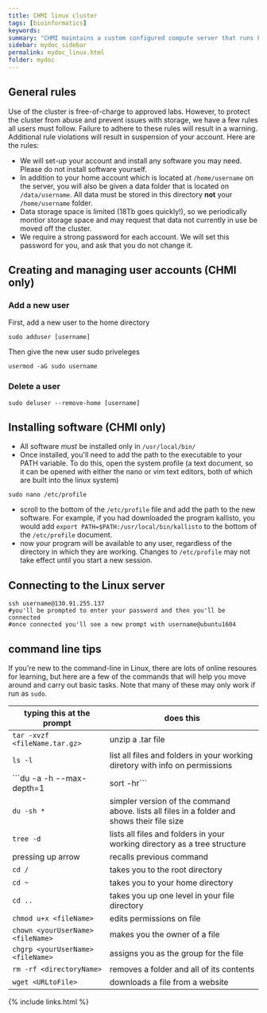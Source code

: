 ```yaml
---
title: CHMI linux cluster
tags: [bioinformatics]
keywords:
summary: "CHMI maintains a custom configured compute server that runs Linux Ubuntu 18.04 LTS.  This machine has two 6-core Intel Xeon E5-2643v4 CPUs (12 cores total), 512 Gb of RAM and 18Tb of RAID1 storage.  If you are a PennVet lab and wish to use this machine, please contact Dan Beiting (beiting@upenn.edu) for more information."
sidebar: mydoc_sidebar
permalink: mydoc_linux.html
folder: mydoc
---
```


## General rules
Use of the cluster is free-of-charge to approved labs.  However, to protect the cluster from abuse and prevent issues with storage, we have a few rules all users must follow.  Failure to adhere to these rules will result in a warning. Additional rule violations will result in suspension of your account.  Here are the rules:

* We will set-up your account and install any software you may need.  Please do not install software yourself.
* In addition to your home account which is located at ```/home/username``` on the server, you will also be given a data folder that is located on ```/data/username```.  All data must be stored in this directory **not** your ```/home/username``` folder.
* Data storage space is limited (18Tb goes quickly!), so we periodically montior storage space and may request that data not currently in use be moved off the cluster.
* We require a strong password for each account.  We will set this password for you, and ask that you do not change it.

## Creating and managing user accounts (CHMI only)

### Add a new user
First, add a new user to the home directory
```
sudo adduser [username] 
```
Then give the new user sudo priveleges
```
usermod -aG sudo username 
```
### Delete a user
```
sudo deluser --remove-home [username]
```

## Installing software (CHMI only)
* All software *must* be installed only in ```/usr/local/bin/```
* Once installed, you'll need to add the path to the executable to your PATH variable. To do this, open the system profile (a text document, so it can be opened with either the nano or vim text editors, both of which are built into the linux system)
```
sudo nano /etc/profile
```
* scroll to the bottom of the ```/etc/profile``` file and add the path to the new software.  For example, if you had downloaded the program kallisto, you would add ```export PATH=$PATH:/usr/local/bin/kallisto``` to the bottom of the ```/etc/profile``` document.
* now your program will be available to any user, regardless of the directory in which they are working.  Changes to ```/etc/profile``` may not take effect until you start a new session.

## Connecting to the Linux server

```
ssh username@130.91.255.137
#you'll be prompted to enter your password and then you'll be connected
#once connected you'll see a new prompt with username@ubuntu1604
```

## command line tips
If you're new to the command-line in Linux, there are lots of online resoures for learning, but here are a few of the commands that will help you move around and carry out basic tasks.  Note that many of these may only work if run as ```sudo```.

| typing this at the prompt               | does this                                                                    |
|-----------------------------------------|------------------------------------------------------------------------------|
| ```tar -xvzf <fileName.tar.gz>```       | unzip a .tar file                                                            |
| ```ls -l```                             | list all files and folders in your working diretory with info on permissions |
| ```du -a -h --max-depth=1 | sort -hr``` | lists all files and folders in your working directory sorted by size         |
| ```du -sh *``` | simpler version of the command above. lists all files in a folder and shows their file size         |
| ```tree -d```                           | lists all files and folders in your working directory as a tree structure    |
| pressing up arrow                       | recalls previous command                                                     |
| ```cd /```                              | takes you to the root directory                                              |
| ```cd ~```                              | takes you to your home directory                                             |
| ```cd ..```                             | takes you up one level in your file directory                                |
| ```chmod u+x <fileName>```              | edits permissions on file                                                    |
| ```chown <yourUserName> <fileName>```   | makes you the owner of a file                                                |
| ```chgrp <yourUserName> <fileName>```   | assigns you as the group for the file                                        |
| ```rm -rf <directoryName>```            | removes a folder and all of its contents                                     |
| ```wget <URLtoFile>```                  | downloads a file from a website                                              |



{% include links.html %}

